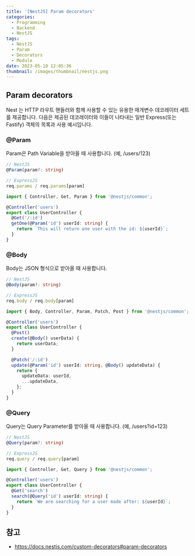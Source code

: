 ```yaml
---
title: '[NestJS] Param decorators'
categories:
  - Programming
  - Backend
  - NestJS
tags:
  - NestJS
  - Param
  - Decorators
  - Module
date: 2023-05-10 12:05:36
thumbnail: /images/thumbnail/nestjs.png
---
```


## Param decorators

Nest 는 HTTP 라우트 핸들러와 함께 사용할 수 있는 유용한 매개변수 데코레이터 세트를 제공합니다.
다음은 제공된 데코레이터와 이들이 나타내는 일반 Express(또는 Fastify) 객체의 목록과 사용 예시입니다.

### @Param

Param은 Path Variable을 받아올 때 사용합니다. (예, /users/123)

```ts
// NestJS
@Param(param?: string)

// ExpressJS
req.params / req.params[param]
```

```ts
import { Controller, Get, Param } from '@nestjs/common';

@Controller('users')
export class UserController {
  @Get('/:id')
  getOne(@Param('id') userId: string) {
    return `This will return one user with the id: ${userId}`;
  }
}
```

### @Body

Body는 JSON 형식으로 받아올 때 사용합니다.

```ts
// NestJS
@Body(param?: string)

// ExpressJS
req.body / req.body[param]
```

```ts
import { Body, Controller, Param, Patch, Post } from '@nestjs/common';

@Controller('users')
export class UserController {
  @Post()
  create(@Body() userData) {
    return userData;
  }

  @Patch('/:id')
  update(@Param('id') userId: string, @Body() updateData) {
    return {
      updateData: userId,
      ...updateData,
    };
  }
}
```

### @Query

Query는 Query Parameter를 받아올 때 사용합니다. (예, /users?id=123)

```ts
// NestJS
@Query(param?: string)

// ExpressJS
req.query / req.query[param]
```

```ts
import { Controller, Get, Query } from '@nestjs/common';

@Controller('users')
export class UserController {
  @Get('search')
  search(@Query('id') userId: string) {
    return `We are searching for a user made after: ${userId}`;
  }
}
```

## 참고

- https://docs.nestjs.com/custom-decorators#param-decorators
